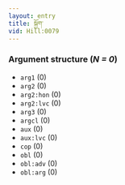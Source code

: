 ```yaml
---
layout: entry
title: སྐྱོག་
vid: Hill:0079
---
```

### Argument structure (_N = 0_)
* `arg1` (0)
* `arg2` (0)
* `arg2:hon` (0)
* `arg2:lvc` (0)
* `arg3` (0)
* `argcl` (0)
* `aux` (0)
* `aux:lvc` (0)
* `cop` (0)
* `obl` (0)
* `obl:adv` (0)
* `obl:arg` (0)
